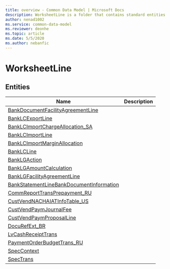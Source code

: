 ```yaml
---
title: overview - Common Data Model | Microsoft Docs
description: WorksheetLine is a folder that contains standard entities related to the Common Data Model.
author: nenad1002
ms.service: common-data-model
ms.reviewer: deonhe
ms.topic: article
ms.date: 5/5/2020
ms.author: nebanfic
---
```


# WorksheetLine


## Entities

|Name|Description|
|---|---|
|[BankDocumentFacilityAgreementLine](BankDocumentFacilityAgreementLine.md)||
|[BankLCExportLine](BankLCExportLine.md)||
|[BankLCImportChargeAllocation_SA](BankLCImportChargeAllocation_SA.md)||
|[BankLCImportLine](BankLCImportLine.md)||
|[BankLCImportMarginAllocation](BankLCImportMarginAllocation.md)||
|[BankLCLine](BankLCLine.md)||
|[BankLGAction](BankLGAction.md)||
|[BankLGAmountCalculation](BankLGAmountCalculation.md)||
|[BankLGFacilityAgreementLine](BankLGFacilityAgreementLine.md)||
|[BankStatementLineBankDocumentInformation](BankStatementLineBankDocumentInformation.md)||
|[CommReportTransPrepayment_RU](CommReportTransPrepayment_RU.md)||
|[CustVendNACHAIATInfoTable_US](CustVendNACHAIATInfoTable_US.md)||
|[CustVendPaymJournalFee](CustVendPaymJournalFee.md)||
|[CustVendPaymProposalLine](CustVendPaymProposalLine.md)||
|[DocuRefExt_BR](DocuRefExt_BR.md)||
|[LvCashReceiptTrans](LvCashReceiptTrans.md)||
|[PaymentOrderBudgetTrans_RU](PaymentOrderBudgetTrans_RU.md)||
|[SpecContext](SpecContext.md)||
|[SpecTrans](SpecTrans.md)||
